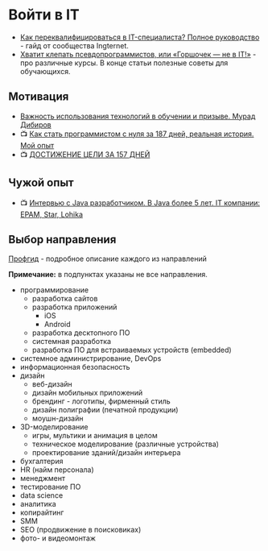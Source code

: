 # Войти в IT

- [Как переквалифицироваться в IT-специалиста? Полное руководство](https://ingternet.ru/25-45) - гайд от сообщества Ingternet.
- [Хватит клепать псевдопрограммистов, или «Горшочек — не в IT!»](https://habr.com/ru/company/domclick/blog/572272/) - про различные курсы. В конце статьи полезные советы для обучающихся.

## Мотивация

- [Важность использования технологий в обучении и призыве. Мурад Дибиров](https://youtu.be/wvqM2ds1Mb8)
- 📺 [Как стать программистом с нуля за 187 дней, реальная история. Мой опыт](https://youtu.be/PyVT8G1QEg0)
- 📺 [ДОСТИЖЕНИЕ ЦЕЛИ ЗА 157 ДНЕЙ](https://youtu.be/ovFXHhC1frk)

## Чужой опыт

- 📺 [Интервью с Java разработчиком. В Java более 5 лет. IT компании: EPAM, Star, Lohika](https://youtu.be/PyVT8G1QEg0)

## Выбор направления

[Профгид](https://www.profguide.io/professions/category/it) - подробное описание каждого из направлений

**Примечание:** в подпунктах указаны не все направления.

- программирование
  - разработка сайтов
  - разработка приложений
    - iOS
    - Android
  - разработка десктопного ПО
  - системная разработка
  - разработка ПО для встраиваемых устройств (embedded)
- системное администрирование, DevOps
- информационная безопасность
- дизайн
  - веб-дизайн
  - дизайн мобильных приложений
  - брендинг - логотипы, фирменный стиль
  - дизайн полиграфии (печатной продукции)
  - моушн-дизайн
- 3D-моделирование
  - игры, мультики и анимация в целом
  - техническое моделирование (различные устройства)
  - проектирование зданий/дизайн интерьера
- бухгалтерия
- HR (найм персонала)
- менеджмент
- тестирование ПО
- data science
- аналитика
- копирайтинг
- SMM
- SEO (продвижение в поисковиках)
- фото- и видеомонтаж
